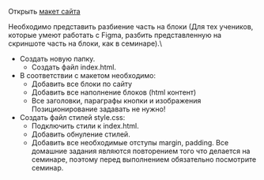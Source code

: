 Открыть [макет сайта](https://www.figma.com/file/mnLY69cYE5cqWM5w6n5hXx/Seo-%26-Digital-Marketing-Landing-Page?node-id=23%3A2 "Проект фигма")

Необходимо представить разбиение часть на блоки (Для тех учеников, которые умеют работать с Figma, разбить представленную на скриншоте часть на блоки, как в семинаре).\
- Создать новую папку.
    - Создать файл index.html.
- В соответствии с макетом необходимо:
    - Добавить все блоки по сайту
    - Добавить все наполнение блоков (html контент)
    - Все заголовки, параграфы кнопки и изображения Позиционирование задавать не нужно!
- Создать файл стилей style.css:
    - Подключить стили к index.html.
    - Добавить обнуление стилей.
    - Добавить все необходимые отступы margin, padding.
Все домашние задания являются повторением того что делается на семинаре, поэтому перед выполнением обязательно посмотрите семинар.
